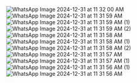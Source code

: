 ![WhatsApp Image 2024-12-31 at 11 32 00 AM](https://github.com/user-attachments/assets/da638f08-6304-4ed5-b475-4d61f3fb8684) ![WhatsApp Image 2024-12-31 at 11 31 59 AM](https://github.com/user-attachments/assets/b825d5cc-e1c9-4430-8322-5dbb77d3a19a)  ![WhatsApp Image 2024-12-31 at 11 31 59 AM (1)](https://github.com/user-attachments/assets/839784c6-23cf-4fe2-bf95-0fed13a83449) ![WhatsApp Image 2024-12-31 at 11 31 59 AM (2)](https://github.com/user-attachments/assets/a9167a3c-73b2-4eb2-83e6-be1769de95c0) ![WhatsApp Image 2024-12-31 at 11 31 58 AM](https://github.com/user-attachments/assets/8f044bef-2d5a-4b10-bb17-87b19d9b45b0) ![WhatsApp Image 2024-12-31 at 11 31 58 AM (1)](https://github.com/user-attachments/assets/5c57ac4e-d9a3-4e22-a70c-8ffe7e1699b1) ![WhatsApp Image 2024-12-31 at 11 31 58 AM (2)](https://github.com/user-attachments/assets/32212dd0-389c-4104-8689-72d0c20dfc74) ![WhatsApp Image 2024-12-31 at 11 31 57 AM](https://github.com/user-attachments/assets/109d4472-f22e-487a-ac69-9e63cd4cc81f) ![WhatsApp Image 2024-12-31 at 11 31 57 AM (1)](https://github.com/user-attachments/assets/b2a00188-ec06-48d2-9dea-10460b250506) ![WhatsApp Image 2024-12-31 at 11 31 56 AM (1)](https://github.com/user-attachments/assets/8a9760ad-1405-42ab-ae3c-7dba2f121154) ![WhatsApp Image 2024-12-31 at 11 31 56 AM](https://github.com/user-attachments/assets/f12949b9-4d7b-4aaf-ab7a-0b268c17862f)









